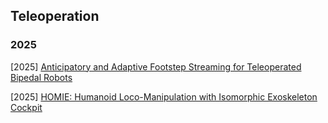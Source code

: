 ## Teleoperation

### 2025

[2025] [Anticipatory and Adaptive Footstep Streaming for Teleoperated Bipedal Robots](https://arxiv.org/abs/2508.11802)

[2025] [HOMIE: Humanoid Loco-Manipulation with Isomorphic Exoskeleton Cockpit](https://arxiv.org/abs/2502.13013)